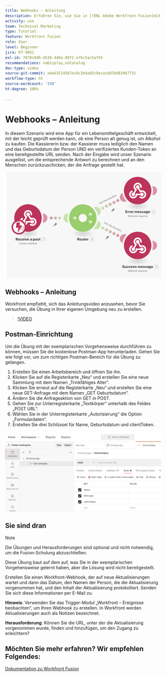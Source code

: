```yaml
---
title: Webhooks – Anleitung
description: Erfahren Sie, wie Sie in [!DNL Adobe Workfront Fusion]mit einem Webhook eine App erstellen, die prüft, ob eine Kundin oder ein Kunde alt genug ist, um Alkohol zu kaufen.
activity: use
team: Technical Marketing
type: Tutorial
feature: Workfront Fusion
role: User
level: Beginner
jira: KT-9051
exl-id: 7870c9db-d538-440a-8972-e7bc5ac5af93
recommendations: noDisplay,noCatalog
doc-type: video
source-git-commit: a4e61514567ac8c2b4ad5c9ecacb87bd83947731
workflow-type: ht
source-wordcount: '339'
ht-degree: 100%

---
```


# Webhooks – Anleitung

In diesem Szenario wird eine App für ein Lebensmittelgeschäft entwickelt, mit der leicht geprüft werden kann, ob eine Person alt genug ist, um Alkohol zu kaufen. Die Kassiererin bzw. der Kassierer muss lediglich den Namen und das Geburtsdatum der Person UND ein verifiziertes Kunden-Token an eine bereitgestellte URL senden. Nach der Eingabe wird unser Szenario ausgelöst, um die entsprechende Antwort zu berechnen und an den Menschen zurückzuschicken, der die Anfrage gestellt hat.

![Ein Bild zur Verwendung des Switch-Moduls](assets/beyond-basic-modules-5.png)

## Webhooks – Anleitung

Workfront empfiehlt, sich das Anleitungsvideo anzusehen, bevor Sie versuchen, die Übung in Ihrer eigenen Umgebung neu zu erstellen.

>[!VIDEO](https://video.tv.adobe.com/v/335292/?quality=12&learn=on)


## Postman-Einrichtung

Um die Übung mit der exemplarischen Vorgehensweise durchführen zu können, müssen Sie die kostenlose Postman-App herunterladen. Gehen Sie wie folgt vor, um zum richtigen Postman-Bereich für die Übung zu gelangen.

1. Erstellen Sie einen Arbeitsbereich und öffnen Sie ihn.
1. Klicken Sie auf die Registerkarte „Neu“ und erstellen Sie eine neue Sammlung mit dem Namen „Trinkfähiges Alter“.
1. Klicken Sie erneut auf die Registerkarte „Neu“ und erstellen Sie eine neue GET-Anfrage mit dem Namen „GET Geburtsdatum“.
1. Ändern Sie die Anfrageaktion von GET in POST.
1. Gehen Sie zur Unterregisterkarte „Textkörper“ unterhalb des Feldes „POST URL“.
1. Wählen Sie in der Unterregisterkarte „Autorisierung“ die Option „Formulardaten“.
1. Erstellen Sie drei Schlüssel für Name, Geburtsdatum und clientToken.

![Bild zur Verwendung des Switch-Moduls](assets/beyond-basic-modules-6.png)

## Sie sind dran

>[!NOTE]
>
>Die Übungen und Herausforderungen sind optional und nicht notwendig, um die Fusion-Schulung abzuschließen.

Diese Übung baut auf dem auf, was Sie in der exemplarischen Vorgehensweise gelernt haben, aber die Lösung wird nicht bereitgestellt.

Erstellen Sie einen Workfront-Webhook, der auf neue Aktualisierungen wartet und dann das Datum, den Namen der Person, die die Aktualisierung vorgenommen hat, und den Inhalt der Aktualisierung protokolliert. Senden Sie sich diese Informationen per E-Mail zu.

**Hinweis**: Verwenden Sie das Trigger-Modul „Workfront – Ereignisse beobachten“, um Ihren Webhook zu erstellen. In Workfront werden Aktualisierungen auch als Notizen bezeichnet.

**Herausforderung**: Können Sie die URL, unter der die Aktualisierung vorgenommen wurde, finden und hinzufügen, um den Zugang zu erleichtern?


## Möchten Sie mehr erfahren? Wir empfehlen Folgendes:

[Dokumentation zu Workfront Fusion](https://experienceleague.adobe.com/docs/workfront/using/adobe-workfront-fusion/workfront-fusion-2.html?lang=de)
